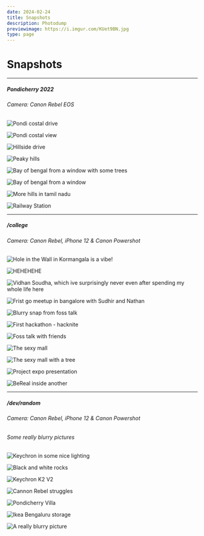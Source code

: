 ```yaml
---
date: 2024-02-24
title: Snapshots
description: Photodump
previewimage: https://i.imgur.com/KUet9BN.jpg
type: page
---
```


# Snapshots

---

##### Pondicherry 2022
###### Camera: Canon Rebel EOS

<div class="image-grid">

![Pondi costal drive](https://i.imgur.com/EdVqF3s.jpg)

![Pondi costal view](https://i.imgur.com/K5RGcQI.jpg)

![Hillside drive](https://i.imgur.com/KUet9BN.jpg)

![Peaky hills](https://i.imgur.com/h5S0i45.jpg)

![Bay of bengal from a window with some trees](https://i.imgur.com/cgACPjM.jpg)

![Bay of bengal from a window](https://i.imgur.com/rwB61P4.jpg)

![More hills in tamil nadu](https://i.imgur.com/NTrFuRn.jpg)

![Railway Station](https://i.imgur.com/GJIXTg4.jpg)

</div>




---

##### /college
###### Camera: Canon Rebel, iPhone 12 & Canon Powershot

<div class="image-grid">

![Hole in the Wall in Kormangala is a vibe!](https://i.imgur.com/zLDGtul.jpg)

![HEHEHEHE](https://i.imgur.com/eCGcOri.jpg)

![Vidhan Soudha, which ive surprisingly never even after spending my whole life here](https://i.imgur.com/ohigp5U.jpg)

![Frist go meetup in bangalore with Sudhir and Nathan](https://i.imgur.com/G0JYhn1.jpg)

![Blurry snap from foss talk](https://i.imgur.com/7OAa8tn.jpg)

![First hackathon - hacknite](https://i.imgur.com/Yg3di6k.jpg)

![Foss talk with friends](https://i.imgur.com/WGTr4Wq.jpg)

![The sexy mall](https://i.imgur.com/UbeGLEd.jpg)

![The sexy mall with a tree](https://i.imgur.com/W4cJO40.jpg)

![Project expo presentation](https://i.imgur.com/JjjO75w.png)

![BeReal inside another](https://i.imgur.com/5HPnfMy.jpg)

</div>

---

##### /dev/random
###### Camera: Canon Rebel, iPhone 12 & Canon Powershot
###### Some really blurry pictures

<div class="image-grid">

![Keychron in some nice lighting](https://i.imgur.com/mroJJik.jpg)

![Black and white rocks](https://i.imgur.com/sMMx1f0.jpg)


![Keychron K2 V2](https://i.imgur.com/NVUKPKO.jpg)

![Cannon Rebel struggles](https://i.imgur.com/r1W9ohZ.jpg)

![Pondicherry Villa](https://i.imgur.com/Pu176PH.jpg)

![Ikea Bengaluru storage](https://i.imgur.com/HZ3hHs0.jpg)

![A really blurry picture](https://i.imgur.com/5Gu1EZQ.jpg)

</div>


<script>
    const galleryImages = document.querySelectorAll('img:not(#theme-toggle)');

    galleryImages.forEach(image => {
        image.addEventListener('click', () => {
            // open source
            window.navigator.vibrate(500);
            window.open(image.src, '_blank');
        });
        // add lazy loading
        image.setAttribute('loading', 'lazy');
    });
</script>

<!-- Some chat GPT'd code for handling images -->
<!-- <div class="image-overlay">
    <span class="close">&times;</span>
    <img loading="lazy" src="" alt="Large image" class="large-image">
</div>

<script>
    const galleryImages = document.querySelectorAll('img:not(#theme-toggle)');
    const imageOverlay = document.querySelector('.image-overlay');
    const largeImage = document.querySelector('.large-image');
    const close = document.querySelector('.close');

    galleryImages.forEach(image => {
        image.addEventListener('click', () => {
        imageOverlay.style.visibility = 'visible';
        imageOverlay.style.opacity = '1';
        largeImage.src = image.src;
        });
    });

    close.addEventListener('click', () => {
        imageOverlay.style.visibility = 'hidden';
        imageOverlay.style.opacity = '0';
    });

    window.addEventListener('keydown', (event) => {
        if (event.key === 'Escape') {
            imageOverlay.style.visibility = 'hidden';
            imageOverlay.style.opacity = '0';
        }
    });


</script> -->

